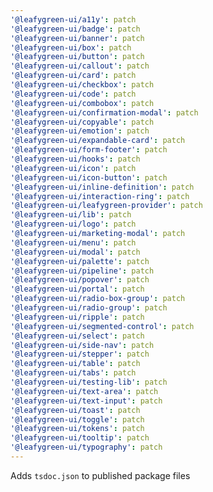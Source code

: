 ```yaml
---
'@leafygreen-ui/a11y': patch
'@leafygreen-ui/badge': patch
'@leafygreen-ui/banner': patch
'@leafygreen-ui/box': patch
'@leafygreen-ui/button': patch
'@leafygreen-ui/callout': patch
'@leafygreen-ui/card': patch
'@leafygreen-ui/checkbox': patch
'@leafygreen-ui/code': patch
'@leafygreen-ui/combobox': patch
'@leafygreen-ui/confirmation-modal': patch
'@leafygreen-ui/copyable': patch
'@leafygreen-ui/emotion': patch
'@leafygreen-ui/expandable-card': patch
'@leafygreen-ui/form-footer': patch
'@leafygreen-ui/hooks': patch
'@leafygreen-ui/icon': patch
'@leafygreen-ui/icon-button': patch
'@leafygreen-ui/inline-definition': patch
'@leafygreen-ui/interaction-ring': patch
'@leafygreen-ui/leafygreen-provider': patch
'@leafygreen-ui/lib': patch
'@leafygreen-ui/logo': patch
'@leafygreen-ui/marketing-modal': patch
'@leafygreen-ui/menu': patch
'@leafygreen-ui/modal': patch
'@leafygreen-ui/palette': patch
'@leafygreen-ui/pipeline': patch
'@leafygreen-ui/popover': patch
'@leafygreen-ui/portal': patch
'@leafygreen-ui/radio-box-group': patch
'@leafygreen-ui/radio-group': patch
'@leafygreen-ui/ripple': patch
'@leafygreen-ui/segmented-control': patch
'@leafygreen-ui/select': patch
'@leafygreen-ui/side-nav': patch
'@leafygreen-ui/stepper': patch
'@leafygreen-ui/table': patch
'@leafygreen-ui/tabs': patch
'@leafygreen-ui/testing-lib': patch
'@leafygreen-ui/text-area': patch
'@leafygreen-ui/text-input': patch
'@leafygreen-ui/toast': patch
'@leafygreen-ui/toggle': patch
'@leafygreen-ui/tokens': patch
'@leafygreen-ui/tooltip': patch
'@leafygreen-ui/typography': patch
---
```


Adds `tsdoc.json` to published package files
